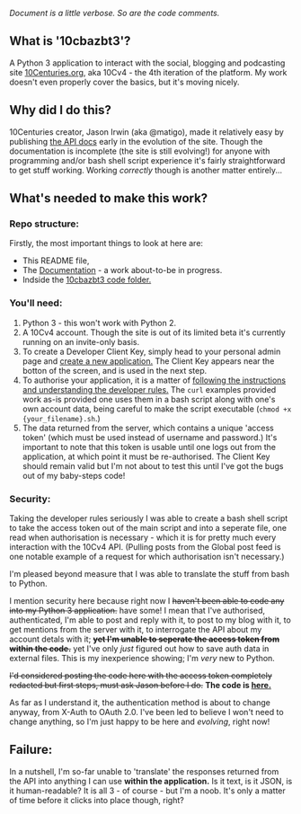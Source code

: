 *Document is a little verbose.  So are the code comments.*

## What is '10cbazbt3'?
A Python 3 application to interact with the social, blogging and podcasting site [10Centuries.org](http://10centuries.org), aka 10Cv4 - the 4th iteration of the platform.  My work doesn't even properly cover the basics, but it's moving nicely.

## Why did I do this?
10Centuries creator, Jason Irwin (aka @matigo), made it relatively easy by publishing [the API docs](https://docs.10centuries.org/) early in the evolution of the site.  Though the documentation is incomplete (the site is still evolving!) for anyone with programming and/or bash shell script experience it's fairly straightforward to get stuff working.  Working *correctly* though is another matter entirely...

## What's needed to make this work?

### Repo structure:
Firstly, the most important things to look at here are:

* This README file,
* The [Documentation](/docs/README.md) - a work about-to-be in progress.
* Indside the [10cbazbt3 code folder.](/10cbazbt3/)

### You'll need:
1. Python 3 - this won't work with Python 2.
1. A 10Cv4 account.  Though the site is out of its limited beta it's currently running on an invite-only basis.
1. To create a Developer Client Key, simply head to your personal admin page and [create a new application.](https://admin.10centuries.org/apps/)  The Client Key appears near the botton of the screen, and is used in the next step.
1. To authorise your application, it is a matter of [following the instructions and understanding the developer rules.](https://docs.10centuries.org/auth)  The `curl` examples provided work as-is provided one uses them in a bash script along with one's own account data, being careful to make the script executable (`chmod +x {your_filename}.sh`.)
1. The data returned from the server, which contains a unique 'access token' (which must be used instead of username and password.)  It's important to note that this token is usable until one logs out from the application, at which point it must be re-authorised.  The Client Key should remain valid but I'm not about to test this until I've got the bugs out of my baby-steps code!

### Security:
Taking the developer rules seriously I was able to create a bash shell script to take the access token out of the main script and into a seperate file, one read when authorisation is necessary - which it is for pretty much every interaction with the 10Cv4 API.  (Pulling posts from the Global post feed is one notable example of a request for which authorisation isn't necessary.)

I'm pleased beyond measure that I was able to translate the stuff from bash to Python.

I mention security here because right now I ~~haven't been able to code any into my Python 3 application.~~ have some!  I mean that I've authorised, authenticated, I'm able to post and reply with it, to post to my blog with it, to get mentions from the server with it, to interrogate the API about my account detals with it; ~~**yet I'm unable to seperate the access token from within the code.**~~ yet I've only *just* figured out how to save auth data in external files.  This is my inexperience showing; I'm *very* new to Python.

~~I'd considered posting the code here with the access token completely redacted but first steps, must ask Jason before I do.~~  **The code is [here.](/10cbazbt3)**

As far as I understand it, the authentication method is about to change anyway, from X-Auth to OAuth 2.0.  I've been led to believe I won't need to change anything, so I'm just happy to be here and *evolving*, right now!

## Failure:
In a nutshell, I'm so-far unable to 'translate' the responses returned from the API into anything I can use **within the application.**  Is it text, is it JSON, is it human-readable?  It is all 3 - of course - but I'm a noob.  It's only a matter of time before it clicks into place though, right?
